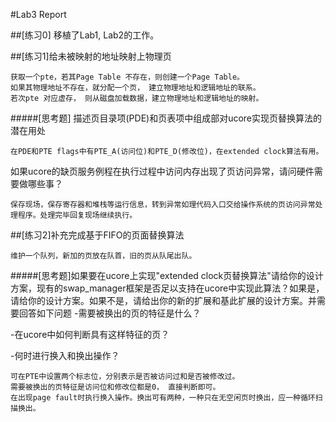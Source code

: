 #Lab3 Report

##[练习0]
移植了Lab1, Lab2的工作。

##[练习1]给未被映射的地址映射上物理页
```
获取一个pte，若其Page Table 不存在，则创建一个Page Table。
如果其物理地址不存在，就分配一个页， 建立物理地址和逻辑地址的联系。
若次pte 对应虚存， 则从磁盘加载数据，建立物理地址和逻辑地址的映射。
```

#####[思考题]
描述页目录项(PDE)和页表项中组成部对ucore实现页替换算法的潜在用处
```
在PDE和PTE flags中有PTE_A(访问位)和PTE_D(修改位)，在extended clock算法有用。
```

如果ucore的缺页服务例程在执行过程中访问内存出现了页访问异常，请问硬件需要做哪些事？
```
保存现场，保存寄存器和堆栈等运行信息，转到异常如理代码入口交给操作系统的页访问异常处理程序。处理完毕回复现场继续执行。
```

##[练习2]补充完成基于FIFO的页面替换算法
```
维护一个队列，新加的页放在队首，旧的页从队尾出队。
```

#####[思考题]如果要在ucore上实现"extended clock页替换算法"请给你的设计方案，现有的swap_manager框架是否足以支持在ucore中实现此算法？如果是，请给你的设计方案。如果不是，请给出你的新的扩展和基此扩展的设计方案。并需要回答如下问题
-需要被换出的页的特征是什么？

-在ucore中如何判断具有这样特征的页？

-何时进行换入和换出操作？
```
可在PTE中设置两个标志位，分别表示是否被访问过和是否被修改过。
需要被换出的页特征是访问位和修改位都是0， 直接判断即可。
在出现page fault时执行换入操作。换出可有两种，一种只在无空闲页时换出，应一种循环扫描换出。
```



